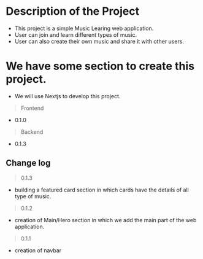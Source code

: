 
# Description of the Project

* This project is a simple Music Learing web application.
* User can join and learn different types of music.
* User can also create their own music and share it with other users.


# We have some section to create this project.

* We will use Nextjs to develop this project.
> Frontend
* 0.1.0 
> Backend

- 0.1.3

## Change log

>0.1.3
* building a featured card section in which cards have the details of all type of music.

>0.1.2
* creation of Main/Hero section in which we add the main part of the web application.

>0.1.1
* creation of navbar
